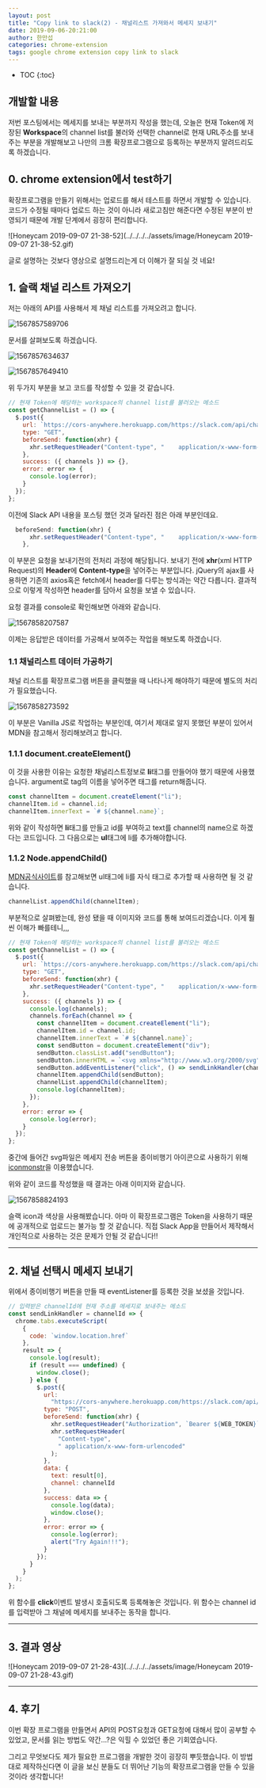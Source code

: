 ```yaml
---
layout: post
title: "Copy link to slack(2) - 채널리스트 가져와서 메세지 보내기"
date: 2019-09-06-20:21:00
author: 한만섭
categories: chrome-extension
tags: google chrome extension copy link to slack
---
```


- TOC
  {:toc}

## 개발할 내용

저번 포스팅에서는 메세지를 보내는 부분까지 작성을 했는데, 오늘은 현재 Token에 저장된 **Workspace**의 channel list를 불러와 선택한 channel로 현재 URL주소를 보내주는 부분을 개발해보고 나만의 크롬 확장프로그램으로 등록하는 부분까지 알려드리도록 하겠습니다.

## 0. chrome extension에서 test하기

확장프로그램을 만들기 위해서는 업로드를 해서 테스트를 하면서 개발할 수 있습니다. 코드가 수정될 때마다 업로드 하는 것이 아니라 새로고침만 해준다면 수정된 부분이 반영되기 때문에 개발 단계에서 굉장히 편리합니다.

![Honeycam 2019-09-07 21-38-52](../../../../assets/image/Honeycam 2019-09-07 21-38-52.gif)

글로 설명하는 것보다 영상으로 설명드리는게 더 이해가 잘 되실 것 네요!

## 1. 슬랙 채널 리스트 가져오기

저는 아래의 API를 사용해서 제 채널 리스트를 가져오려고 합니다.

![1567857589706](../../../../assets/image/1567857589706.png)

문서를 살펴보도록 하겠습니다.

![1567857634637](../../../../assets/image/1567857634637.png)

![1567857649410](../../../../assets/image/1567857649410.png)

위 두가지 부분을 보고 코드를 작성할 수 있을 것 같습니다.

```js
// 현재 Token에 해당하는 workspace의 channel list를 불러오는 메소드
const getChannelList = () => {
  $.post({
    url: `https://cors-anywhere.herokuapp.com/https://slack.com/api/channels.list?token=${WEB_TOKEN}`,
    type: "GET",
    beforeSend: function(xhr) {
      xhr.setRequestHeader("Content-type", "	application/x-www-form-urlencoded");
    },
    success: ({ channels }) => {},
    error: error => {
      console.log(error);
    }
  });
};
```

이전에 Slack API 내용을 포스팅 했던 것과 달라진 점은 아래 부분인데요.

```js
  beforeSend: function(xhr) {
      xhr.setRequestHeader("Content-type", "	application/x-www-form-urlencoded");
    },
```

이 부분은 요청을 보내기전의 전처리 과정에 해당됩니다. 보내기 전에 **xhr**(xml HTTP Request)의 **Header**에 **Content-type**을 넣어주는 부분입니다. jQuery의 ajax를 사용하면 기존의 axios혹은 fetch에서 header를 다루는 방식과는 약간 다릅니다. 결과적으로 이렇게 작성하면 header를 담아서 요청을 보낼 수 있습니다.

요청 결과를 console로 확인해보면 아래와 같습니다.

![1567858207587](../../../../assets/image/1567858207587.png)

이제는 응답받은 데이터를 가공해서 보여주는 작업을 해보도록 하겠습니다.

### 1.1 채널리스트 데이터 가공하기

채널 리스트를 확장프로그램 버튼을 클릭했을 때 나타나게 해야하기 때문에 별도의 처리가 필요했습니다.

![1567858273592](../../../../assets/image/1567858273592.png)

이 부분은 Vanilla JS로 작업하는 부분인데, 여기서 제대로 알지 못했던 부분이 있어서 MDN을 참고해서 정리해보려고 합니다.

### 1.1.1 document.createElement()

이 것을 사용한 이유는 요청한 채널리스트정보로 **li**태그를 만들어야 했기 때문에 사용했습니다. argument로 tag의 이름을 넣어주면 태그를 return해줍니다.

```js
const channelItem = document.createElement("li");
channelItem.id = channel.id;
channelItem.innerText = `# ${channel.name}`;
```

위와 같이 작성하면 **li**태그를 만들고 id를 부여하고 text를 channel의 name으로 하겠다는 코드입니다. 그 다음으로는 **ul**태그에 li를 추가해야합니다.

### 1.1.2 Node.appendChild()

[MDN공식사이트](https://developer.mozilla.org/ko/docs/Web/API/Node/appendChild)를 참고해보면 ul태그에 li를 자식 태그로 추가할 때 사용하면 될 것 같습니다.

```js
channelList.appendChild(channelItem);
```

부분적으로 살펴봤는데, 완성 됐을 때 이미지와 코드를 통해 보여드리겠습니다. 이게 훨씬 이해가 빠를테니,,,

```js
// 현재 Token에 해당하는 workspace의 channel list를 불러오는 메소드
const getChannelList = () => {
  $.post({
    url: `https://cors-anywhere.herokuapp.com/https://slack.com/api/channels.list?token=${WEB_TOKEN}`,
    type: "GET",
    beforeSend: function(xhr) {
      xhr.setRequestHeader("Content-type", "	application/x-www-form-urlencoded");
    },
    success: ({ channels }) => {
      console.log(channels);
      channels.forEach(channel => {
        const channelItem = document.createElement("li");
        channelItem.id = channel.id;
        channelItem.innerText = `# ${channel.name}`;
        const sendButton = document.createElement("div");
        sendButton.classList.add("sendButton");
        sendButton.innerHTML = `<svg xmlns="http://www.w3.org/2000/svg" width="18" height="18" fill="rgba(255,2555,255,0.5)" viewBox="0 0 24 24"><path d="M24 0l-6 22-8.129-7.239 7.802-8.234-10.458 7.227-7.215-1.754 24-12zm-15 16.668v7.332l3.258-4.431-3.258-2.901z"/></svg>`;
        sendButton.addEventListener("click", () => sendLinkHandler(channel.id));
        channelItem.appendChild(sendButton);
        channelList.appendChild(channelItem);
        console.log(channelItem);
      });
    },
    error: error => {
      console.log(error);
    }
  });
};
```

중간에 들어간 svg파일은 메세지 전송 버튼을 종이비행기 아이콘으로 사용하기 위해 [iconmonstr](https://iconmonstr.com/?s=send)을 이용했습니다.

위와 같이 코드를 작성했을 때 결과는 아래 이미지와 같습니다.

![1567858824193](../../../../assets/image/1567858824193.png)

슬랙 icon과 색상을 사용해봤습니다. 아마 이 확장프로그램은 Token을 사용하기 때문에 공개적으로 업로드는 불가능 할 것 같습니다. 직접 Slack App을 만들어서 제작해서 개인적으로 사용하는 것은 문제가 안될 것 같습니다!!

---

<script async src="https://pagead2.googlesyndication.com/pagead/js/adsbygoogle.js"></script>

<ins class="adsbygoogle"
     style="display:block; text-align:center;"
     data-ad-layout="in-article"
     data-ad-format="fluid"
     data-ad-client="ca-pub-4877378276818686"
     data-ad-slot="9095928724"></ins>

<script>
     (adsbygoogle = window.adsbygoogle || []).push({});
</script>

## 2. 채널 선택시 메세지 보내기

위에서 종이비행기 버튼을 만들 때 eventListener를 등록한 것을 보셨을 것입니다.

```js
// 입력받은 channelId에 현재 주소를 메세지로 보내주는 메소드
const sendLinkHandler = channelId => {
  chrome.tabs.executeScript(
    {
      code: `window.location.href`
    },
    result => {
      console.log(result);
      if (result === undefined) {
        window.close();
      } else {
        $.post({
          url:
            "https://cors-anywhere.herokuapp.com/https://slack.com/api/chat.postMessage",
          type: "POST",
          beforeSend: function(xhr) {
            xhr.setRequestHeader("Authorization", `Bearer ${WEB_TOKEN}`);
            xhr.setRequestHeader(
              "Content-type",
              "	application/x-www-form-urlencoded"
            );
          },
          data: {
            text: result[0],
            channel: channelId
          },
          success: data => {
            console.log(data);
            window.close();
          },
          error: error => {
            console.log(error);
            alert("Try Again!!!");
          }
        });
      }
    }
  );
};
```

위 함수를 **click**이벤트 발생시 호출되도록 등록해놓은 것입니다. 위 함수는 channel id를 입력받아 그 채널에 메세지를 보내주는 동작을 합니다.

---

## 3. 결과 영상

![Honeycam 2019-09-07 21-28-43](../../../../assets/image/Honeycam 2019-09-07 21-28-43.gif)

---

## 4. 후기

이번 확장 프로그램을 만들면서 API의 POST요청과 GET요청에 대해서 많이 공부할 수 있었고, 문서를 읽는 방법도 약간...?은 익힐 수 있었던 좋은 기회였습니다.

그리고 무엇보다도 제가 필요한 프로그램을 개발한 것이 굉장히 뿌듯했습니다. 이 방법대로 제작하신다면 이 글을 보신 분들도 더 뛰어난 기능의 확장프로그램을 만들 수 있을 것이라 생각합니다!

